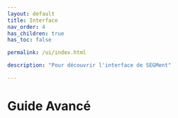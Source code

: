 ```yaml
---
layout: default
title: Interface
nav_order: 4
has_children: true
has_toc: false

permalink: /ui/index.html

description: "Pour découvrir l'interface de SEGMent"

---
```


# Guide Avancé
